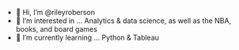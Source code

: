 - 👋 Hi, I’m @rileyroberson
- 👀 I’m interested in ... Analytics & data science, as well as the NBA, books, and board games
- 🌱 I’m currently learning ... Python & Tableau


